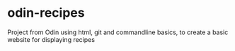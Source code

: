 # odin-recipes  
Project from Odin using html, git and commandline basics, to create a basic website for displaying recipes